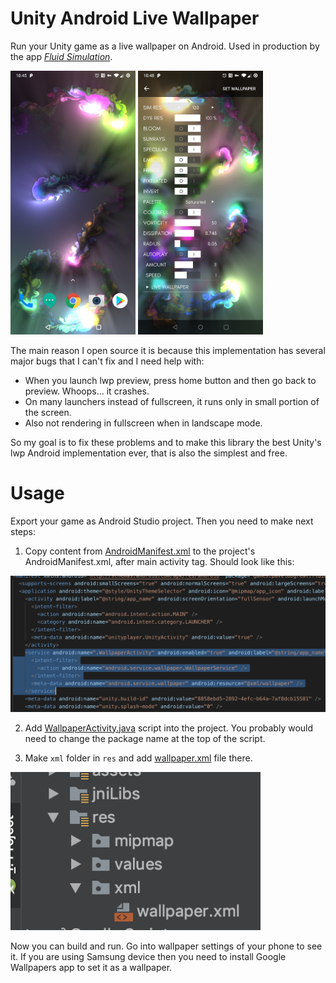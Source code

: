 # Unity Android Live Wallpaper

Run your Unity game as a live wallpaper on Android. Used in production by the app [*Fluid Simulation*](https://play.google.com/store/apps/details?id=games.paveldogreat.fluidsimfree).

<img src="screenshots/app_1.jpg?raw=true" width="200"> <img src="screenshots/app_2.jpg?raw=true" width="200">

The main reason I open source it is because this implementation has several major bugs that I can't fix and I need help with:

- When you launch lwp preview, press home button and then go back to preview. Whoops... it crashes.
- On many launchers instead of fullscreen, it runs only in small portion of the screen.
- Also not rendering in fullscreen when in landscape mode.

So my goal is to fix these problems and to make this library the best Unity's lwp Android implementation ever, that is also the simplest and free.

# Usage

Export your game as Android Studio project. Then you need to make next steps:

1) Copy content from [AndroidManifest.xml](AndroidManifest.xml) to the project's AndroidManifest.xml, after main activity tag. Should look like this:
 <img src="screenshots/manifest.png?raw=true" width="800">

2) Add [WallpaperActivity.java](WallpaperActivity.java) script into the project. You probably would need to change the package name at the top of the script.

3) Make `xml` folder in `res` and add [wallpaper.xml](wallpaper.xml) file there.
 <img src="screenshots/xml.png?raw=true" width="400">

Now you can build and run. Go into wallpaper settings of your phone to see it. If you are using Samsung device then you need to install Google Wallpapers app to set it as a wallpaper.
